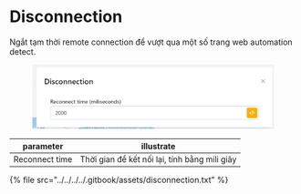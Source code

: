 # Disconnection

Ngắt tạm thời remote connection để vượt qua một số trang web automation detect.

<figure><img src="../../../../.gitbook/assets/image (3) (1) (1) (1) (1) (1) (1) (1) (1) (1) (1) (1) (1) (1) (1) (1) (1) (1).png" alt=""><figcaption></figcaption></figure>

| parameter      | illustrate                                    |
| -------------- | --------------------------------------------- |
| Reconnect time | Thời gian để kết nối lại, tính bằng mili giây |

{% file src="../../../../.gitbook/assets/disconnection.txt" %}
